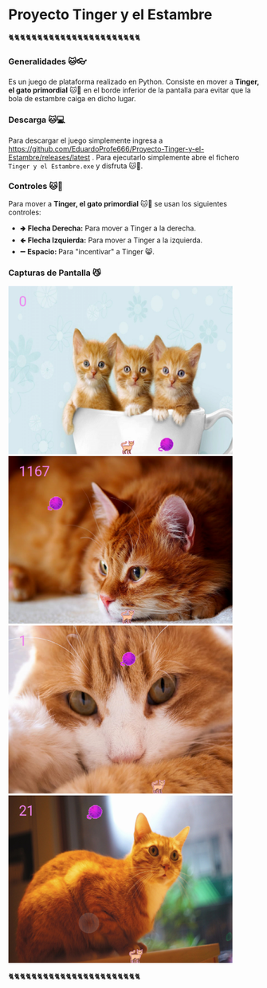 # Proyecto Tinger y el Estambre

🐈🐈🐈🐈🐈🐈🐈🐈🐈🐈🐈🐈🐈🐈🐈🐈🐈🐈🐈🐈🐈🐈🐈

### Generalidades 🐱👓

Es un juego de plataforma realizado en Python. Consiste en mover a <b>Tinger, el gato primordial</b> 🐱👤 en el borde
inferior de la pantalla para evitar que la bola de estambre caiga en dicho lugar.

### Descarga 🐱💻

Para descargar el juego simplemente ingresa a https://github.com/EduardoProfe666/Proyecto-Tinger-y-el-Estambre/releases/latest . Para ejecutarlo simplemente abre el
fichero `Tinger y el Estambre.exe` y disfruta 🐱🐉.

### Controles 🐱🚀

Para mover a <b>Tinger, el gato primordial</b> 🐱👤 se usan los siguientes controles:
- 🢂 <b>Flecha Derecha:</b> Para mover a Tinger a la derecha.
- 🢀 <b>Flecha Izquierda:</b> Para mover a Tinger a la izquierda.
- ➖ <b>Espacio: </b> Para "incentivar" a Tinger 😸.

### Capturas de Pantalla 😼

<img src="capturas/tinger_1.png" alt="Captura de Pantalla 1" width="450" title="Captura de Pantalla 1">
<img src="capturas/tinger_2.png" alt="Captura de Pantalla 2" width="450" title="Captura de Pantalla 2">
<img src="capturas/tinger_3.png" alt="Captura de Pantalla 3" width="450" title="Captura de Pantalla 3">
<img src="capturas/tinger_4.png" alt="Captura de Pantalla 4" width="450" title="Captura de Pantalla 4">

🐈🐈🐈🐈🐈🐈🐈🐈🐈🐈🐈🐈🐈🐈🐈🐈🐈🐈🐈🐈🐈🐈🐈